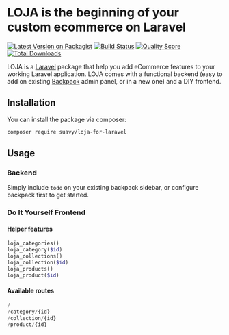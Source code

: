 # LOJA is the beginning of your custom ecommerce on Laravel

[![Latest Version on Packagist](https://img.shields.io/packagist/v/suavy/loja-for-laravel.svg?style=flat-square)](https://packagist.org/packages/suavy/loja-for-laravel)
[![Build Status](https://img.shields.io/travis/suavy/loja-for-laravel/master.svg?style=flat-square)](https://travis-ci.org/suavy/loja-for-laravel)
[![Quality Score](https://img.shields.io/scrutinizer/g/suavy/loja-for-laravel.svg?style=flat-square)](https://scrutinizer-ci.com/g/suavy/loja-for-laravel)
[![Total Downloads](https://img.shields.io/packagist/dt/suavy/loja-for-laravel.svg?style=flat-square)](https://packagist.org/packages/suavy/loja-for-laravel)

LOJA is a [Laravel](https://laravel.com/) package that help you add eCommerce features to your working Laravel application. LOJA comes with a functional backend (easy to add on existing [Backpack](https://backpackforlaravel.com/) admin panel, or in a new one) and a DIY frontend.

## Installation

You can install the package via composer:

```bash
composer require suavy/loja-for-laravel
```

## Usage
### Backend
Simply include ``todo`` on your existing backpack sidebar, or configure backpack first to get started.
### Do It Yourself Frontend
#### Helper features
``` php
loja_categories()
loja_category($id)
loja_collections()
loja_collection($id)
loja_products()
loja_product($id)
```
#### Available routes
``` php
/
/category/{id}
/collection/{id}
/product/{id}

```
